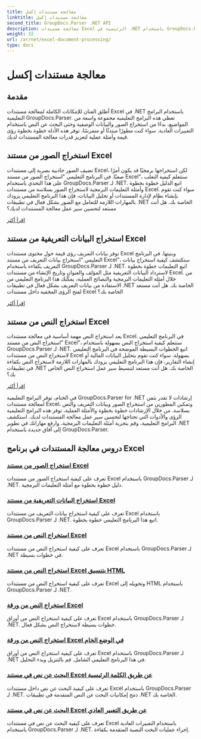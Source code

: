 ```yaml
---
title: معالجة مستندات إكسل
linktitle: معالجة مستندات إكسل
second_title: GroupDocs.Parser .NET API
description: معالجة مستندات Excel الرئيسية في .NET باستخدام GroupDocs.Parser. تعلم كيفية استخراج الصور والبيانات التعريفية والنص بكفاءة باستخدام الأدلة خطوة بخطوة.
weight: 32
url: /ar/net/excel-document-processing/
type: docs
---
```

# معالجة مستندات إكسل

## مقدمة

أطلق العنان للإمكانات الكاملة لمعالجة مستندات Excel في .NET باستخدام البرامج التعليمية GroupDocs.Parser. تغطي هذه البرامج التعليمية مجموعة واسعة من المواضيع، بدءًا من استخراج الصور والبيانات الوصفية وحتى البحث عن النص باستخدام التعبيرات العادية. سواء كنت مطورًا مبتدئًا أو متمرسًا، توفر هذه الأدلة خطوة بخطوة رؤى قيمة وأمثلة عملية لتعزيز قدرات معالجة المستندات لديك.

## استخراج الصور من مستند Excel

تضيف الصور جاذبية بصرية إلى مستندات Excel، لكن استخراجها برمجيًا قد يكون أمرًا صعبًا. في البرنامج التعليمي "استخراج الصور من مستند Excel"، ستتعلم كيفية التغلب على هذا التحدي باستخدام GroupDocs.Parser لـ .NET. اتبع الدليل خطوة بخطوة وأمثلة التعليمات البرمجية لاستخراج الصور بسلاسة من مستندات Excel. سواء كنت تقوم بإنشاء نظام لإدارة المستندات أو تحليل البيانات، فإن هذا البرنامج التعليمي يزودك بالمهارات اللازمة للتعامل مع الصور بشكل فعال في تطبيقات .NET الخاصة بك. هل أنت مستعد لتحسين سير عمل معالجة المستندات لديك؟

[اقرأ أكثر](./extract-images-from-excel-document/)

## استخراج البيانات التعريفية من مستند Excel

توفر بيانات التعريف رؤى قيمة حول محتوى مستندات Excel وبنيتها. في البرنامج التعليمي "استخراج بيانات التعريف من مستند Excel"، ستكتشف كيفية استخراج بيانات التعريف بكفاءة باستخدام GroupDocs.Parser لـ .NET. اتبع التعليمات خطوة بخطوة لاسترداد البيانات التعريفية مثل المؤلف والعنوان وتاريخ الإنشاء من مستندات Excel. من خلال أمثلة التعليمات البرمجية والنصائح العملية، يمكّنك هذا البرنامج التعليمي من الاستفادة من بيانات التعريف بشكل فعال في تطبيقات .NET الخاصة بك. هل أنت مستعد لفتح الرؤى المخفية داخل مستندات Excel الخاصة بك؟

[اقرأ أكثر](./extract-metadata-from-excel-document/)

## استخراج النص من مستند Excel

يعد استخراج النص مهمة أساسية في معالجة مستندات Excel. في البرنامج التعليمي "استخراج النص من مستند Excel"، ستتعلم كيفية استخراج النص بسهولة باستخدام GroupDocs.Parser لـ .NET. اتبع الخطوات البسيطة الموضحة في البرنامج التعليمي لاستخراج النص من مستندات Excel بسهولة. سواء كنت تقوم بتحليل البيانات المالية أو إنشاء التقارير، فإن هذا البرنامج التعليمي يزودك بالمهارات اللازمة لاستخراج النص بكفاءة في تطبيقات .NET الخاصة بك. هل أنت مستعد لتبسيط سير عمل استخراج النص الخاص بك؟

[اقرأ أكثر](./extract-text-from-excel-document/)

في الختام، توفر البرامج التعليمية GroupDocs.Parser for .NET إرشادات لا تقدر بثمن لمعالجة مستندات Excel، وتمكين المطورين من استخراج الصور وبيانات التعريف والنص بسلاسة. من خلال الإرشادات خطوة بخطوة والأمثلة العملية، توفر هذه البرامج التعليمية الرؤى والأدوات التي تحتاجها لتحسين سير عمل معالجة المستندات لديك. استكشف البرامج التعليمية، وقم بتجربة أمثلة التعليمات البرمجية، وارفع مهاراتك في تطوير .NET إلى آفاق جديدة باستخدام GroupDocs.Parser.
## دروس معالجة المستندات في برنامج Excel
### [استخراج الصور من مستند Excel](./extract-images-from-excel-document/)
تعرف على كيفية استخراج الصور من مستندات Excel باستخدام GroupDocs.Parser لـ .NET. دليل خطوة بخطوة مع أمثلة التعليمات البرمجية.
### [استخراج البيانات التعريفية من مستند Excel](./extract-metadata-from-excel-document/)
تعرف على كيفية استخراج بيانات التعريف من مستندات Excel باستخدام GroupDocs.Parser لـ .NET. اتبع هذا البرنامج التعليمي خطوة بخطوة.
### [استخراج النص من مستند Excel](./extract-text-from-excel-document/)
تعرف على كيفية استخراج النص من مستندات Excel باستخدام GroupDocs.Parser لـ .NET في خطوات بسيطة.
### [استخراج النص من مستند Excel بتنسيق HTML](./extract-text-from-excel-document-as-html/)
تعرف على كيفية استخراج النص من مستندات Excel وتحويله إلى HTML باستخدام GroupDocs.Parser لـ .NET.
### [استخراج النص من ورقة Excel](./extract-text-from-excel-sheet/)
تعرف على كيفية استخراج النص من أوراق Excel باستخدام GroupDocs.Parser لـ .NET. خطوات بسيطة لاستخراج النص بشكل فعال.
### [استخراج النص من ورقة Excel في الوضع الخام](./extract-text-from-excel-sheet-in-raw-mode/)
تعرف على كيفية استخراج النص من أوراق Excel باستخدام GroupDocs.Parser لـ .NET في هذا البرنامج التعليمي الشامل. قم بالتنزيل وبدء التحليل.
### [البحث عن نص في مستند Excel عن طريق الكلمة الرئيسية](./search-text-in-excel-document-by-keyword/)
تعرف على كيفية البحث عن نص داخل مستندات Excel باستخدام GroupDocs.Parser لـ .NET. دمج إمكانيات البحث عن النص المتقدمة في تطبيقات .NET الخاصة بك.
### [البحث عن نص في مستند Excel عن طريق التعبير العادي](./search-text-in-excel-document-by-regular-expression/)
تعرف على كيفية البحث عن نص في مستندات Excel باستخدام التعبيرات العادية باستخدام GroupDocs.Parser لـ .NET. إجراء عمليات البحث النصية المتقدمة بكفاءة.
